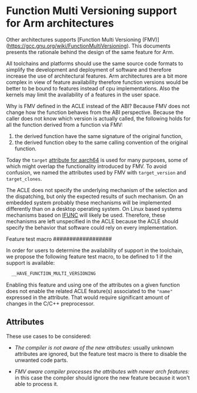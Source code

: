 <!--
SPDX-FileCopyrightText: Copyright 2022 Arm Limited and/or its affiliates <open-source-office@arm.com>
CC-BY-SA-4.0 AND Apache-Patent-License
See LICENSE.md file for details
-->
# Function Multi Versioning support for Arm architectures

Other architectures supports [Function Multi Versioning (FMV)]
(https://gcc.gnu.org/wiki/FunctionMultiVersioning). This documents presents
the rationale behind the design of the same feature for Arm.

All toolchains and platforms should use the same source code formats to simplify
the development and deployment of software and therefore increase the use of
architectural features. Arm architectures are a bit more complex in view of
feature availability therefore function versions would be better to be bound to
features instead of cpu implementations. Also the kernels may limit the
availability of a features in the user space.

Why is FMV defined in the ACLE instead of the ABI? Because FMV does not change
how the function behaves from the ABI perspective. Because the caller does not
know which version is actually called, the following holds for all the function
derived from a function via FMV:

1. the derived function have the same signature of the original function,
2. the derived function obey to the same calling convention of the original
function.

Today the `target` [attribute for aarch64](https://gcc.gnu.org/onlinedocs/gcc/extensions-to-the-c-language-family/declaring-attributes-of-functions/aarch64-function-attributes.html)
is used for many purposes, some of which might overlap the functionality
introduced by FMV. To avoid confusion, we named the attributes used by FMV with
`target_version` and `target_clones`.

The ACLE does not specify the underlying mechanism of the selection and the
dispatching, but only the expected results of such mechanism. On an embedded
system probably these mechanisms will be implemented differently than on a
desktop operating system. On Linux based systems mechanisms based on
[IFUNC](https://sourceware.org/glibc/wiki/GNU_IFUNC) will likely be used.
Therefore, these mechanisms are left unspecified in the ACLE because the ACLE
should specify the behavior that software could rely on every implementation.

Feature test macro
##################

In order for users to determine the availability of support in the toolchain,
we propose the following feature test macro, to be
defined to 1 if the support is available:

``` c
  __HAVE_FUNCTION_MULTI_VERSIONING
```

Enabling this feature and using one of the attributes on a given function does
not enable the related ACLE feature(s) associated to the `"name"` expressed
in the attribute. That would require significant amount of changes in the
C/C++ preprocessor.

## Attributes

These use cases to be considered:

* *The compiler is not aware of the new attributes:* usually unknown attributes
are ignored, but the feature test macro is there to disable the unwanted code
parts.

* *FMV aware compiler processes the attributes with newer arch features:* in
this case the compiler should ignore the new feature because it won't able to
process it.
